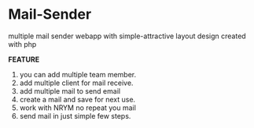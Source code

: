 # Mail-Sender
multiple mail sender webapp with simple-attractive layout design created with php

**FEATURE**
1. you can add multiple team member.
2. add multiple client for mail receive.
3. add multiple mail to send email
4. create a mail and save for next use.
5. work with NRYM no repeat you mail
6. send mail in just simple few steps.
